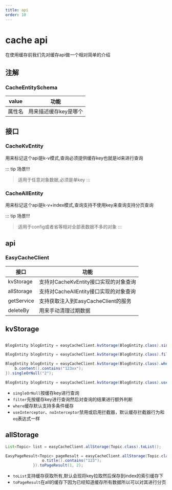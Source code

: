 ```yaml
---
title: api
order: 10
---
```


# cache api
在使用缓存前我们先对缓存api做一个相对简单的介绍


## 注解

### CacheEntitySchema

value  | 功能  
---  | --- 
属性名  | 用来描述缓存key是哪个


## 接口


### CacheKvEntity
用来标记这个api是k-v模式,查询必须提供缓存key也就是id来进行查询

::: tip 场景!!!
> 适用于任意对象数据,必须是单key
:::



### CacheAllEntity
用来标记这个api是k-v+index模式,查询支持不使用key来查询支持分页查询

::: tip 场景!!!
> 适用于config或者省等相对全部表数据不多的对象
:::


## api

### EasyCacheClient

接口  | 功能  
---  | --- 
kvStorage  | 支持对CacheKvEntity接口实现的对象查询
allStorage  | 支持对CacheAllEntity接口实现的对象查询
getService  | 支持获取注入到EasyCacheClient的服务
deleteBy  | 用来手动清理过期数据

## kvStorage
```java

BlogEntity blogEntity = easyCacheClient.kvStorage(BlogEntity.class).singleOrNull("1");

BlogEntity blogEntity = easyCacheClient.kvStorage(BlogEntity.class).filter(b -> !Objects.equals(b.getId(), "1")).singleOrNull("1");

BlogEntity blogEntity = easyCacheClient.kvStorage(BlogEntity.class).where(b -> {
    b.content().contains("123xx");
}).singleOrNull("2");

BlogEntity blogEntity = easyCacheClient.kvStorage(BlogEntity.class).useInterceptor("blog-cache").singleOrNull("1");
```

- `singleOrNull`按缓存key进行查询
- `filter`先按缓存key进行查询然后对查询的结果进行额外判断
- `where`缓存默认支持多条件缓存
- `useInterceptor`、`noInterceptor`禁用或启用拦截器，默认缓存拦截器行为和`eq`表达式一样

## allStorage
```java
List<Topic> list = easyCacheClient.allStorage(Topic.class).toList();

EasyPageResult<Topic> pageResult = easyCacheClient.allStorage(Topic.class).where(o -> {
                o.title().contains("123");
            }).toPageResult(1, 2);
```

- `toList`支持缓存获取所有,默认会现将key拉取然后保存到index的索引缓存下
- `toPageResult`在all的缓存下因为已经知道缓存所有数据所以可以对其进行分页